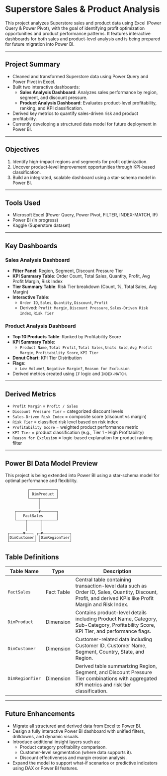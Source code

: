 # Superstore Sales & Product Analysis

This project analyzes Superstore sales and product data using Excel (Power Query & Power Pivot), with the goal of identifying profit optimization opportunities and product performance patterns. It features interactive dashboards for both sales and product-level analysis and is being prepared for future migration into Power BI.

---

## Project Summary

- Cleaned and transformed Superstore data using Power Query and Power Pivot in Excel.
- Built two interactive dashboards:
  - **Sales Analysis Dashboard**: Analyzes sales performance by region, segment, and discount pressure.
  - **Product Analysis Dashboard**: Evaluates product-level profitability, ranking, and KPI classification.
- Derived key metrics to quantify sales-driven risk and product profitability.
- Currently developing a structured data model for future deployment in Power BI.

---

## Objectives

1. Identify high-impact regions and segments for profit optimization.
2. Uncover product-level improvement opportunities through KPI-based classification.
3. Build an integrated, scalable dashboard using a star-schema model in Power BI.

---

## Tools Used

- Microsoft Excel (Power Query, Power Pivot, FILTER, INDEX-MATCH, IF)
- Power BI (in progress)
- Kaggle (Superstore dataset)

---

## Key Dashboards

### Sales Analysis Dashboard

- **Filter Panel**: Region, Segment, Discount Pressure Tier
- **KPI Summary Table**: Order Count, Total Sales, Quantity, Profit, Avg Profit Margin, Risk Index
- **Tier Summary Table**: Risk Tier breakdown (Count, %, Total Sales, Avg Margin)
- **Interactive Table**: 
  - `Order ID`, `Sales`, `Quantity`, `Discount`, `Profit`
  - Derived: `Profit Margin`, `Discount Pressure`, `Sales-Driven Risk Index`, `Risk Tier`

### Product Analysis Dashboard

- **Top 10 Products Table**: Ranked by Profitability Score
- **KPI Summary Table**: 
  - `Product Name`, `Total Profit`, `Total Sales`, `Units Sold`, `Avg Profit Margin`, `Profitability Score`, `KPI Tier`
- **Donut Chart**: KPI Tier Distribution
- **Flags**: 
  - `Low Volume?`, `Negative Margin?`, `Reason for Exclusion`
- Derived metrics created using `IF` logic and `INDEX-MATCH`.

---

## Derived Metrics

- `Profit Margin` = `Profit / Sales`
- `Discount Pressure Tier` = categorized discount levels
- `Sales-Driven Risk Index` = composite score (discount vs margin)
- `Risk Tier` = classified risk level based on risk index
- `Profitability Score` = weighted product performance metric
- `KPI Tier` = product classification (e.g., Tier 1 - High Profitability)
- `Reason for Exclusion` = logic-based explanation for product ranking filter

---

## Power BI Data Model Preview

This project is being extended into Power BI using a star-schema model for optimal performance and flexibility.

```text
          ┌────────────┐
          │ DimProduct │
          └────┬───────┘
               │
               │
    ┌──────────▼───────┐
    │   FactSales      │
    └────┬──────┬──────┘
         │      │
         │      │
 ┌──────▼───┐ ┌─▼────────────┐
 │DimCustomer│ │DimRegionTier│
 └───────────┘ └─────────────┘
```

## Table Definitions

| Table Name       | Type        | Description |
|------------------|-------------|-------------|
| `FactSales`      | Fact Table  | Central table containing transaction-level data such as Order ID, Sales, Quantity, Discount, Profit, and derived KPIs like Profit Margin and Risk Index. |
| `DimProduct`     | Dimension   | Contains product-level details including Product Name, Category, Sub-Category, Profitability Score, KPI Tier, and performance flags. |
| `DimCustomer`    | Dimension   | Customer-related data including Customer ID, Customer Name, Segment, Country, State, and Region. |
| `DimRegionTier`  | Dimension   | Derived table summarizing Region, Segment, and Discount Pressure Tier combinations with aggregated KPI metrics and risk tier classification. |

---

## Future Enhancements

- Migrate all structured and derived data from Excel to Power BI.
- Design a fully interactive Power BI dashboard with unified filters, drilldowns, and dynamic visuals.
- Introduce additional insight layers such as:
  - Product category profitability comparison.
  - Customer-level segmentation (where data supports it).
  - Discount effectiveness and margin erosion analysis.
- Expand the model to support what-if scenarios or predictive indicators using DAX or Power BI features.

